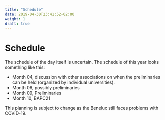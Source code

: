 ```yaml
---
title: "Schedule"
date: 2019-04-30T23:41:52+02:00
weight: 1
draft: true
---
```


# Schedule

The schedule of the day itself is uncertain. The schedule of this year looks something like this:

- Month 04, discussion with other associations on when the preliminaries can be held (organized by individual universities).
- Month 06, possibly preliminaries
- Month 09, Preliminaries
- Month 10, BAPC21

This planning is subject to change as the Benelux still faces problems with COVID-19. 
